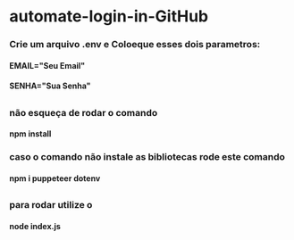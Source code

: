 # automate-login-in-GitHub

### Crie um arquivo .env e Coloeque esses dois parametros: 
#### EMAIL="Seu Email" </br>
#### SENHA="Sua Senha"

##

### não esqueça de rodar o comando
#### npm install

### caso o comando não instale as bibliotecas rode este comando

#### npm i puppeteer dotenv

##

### para rodar utilize o 
#### node index.js
